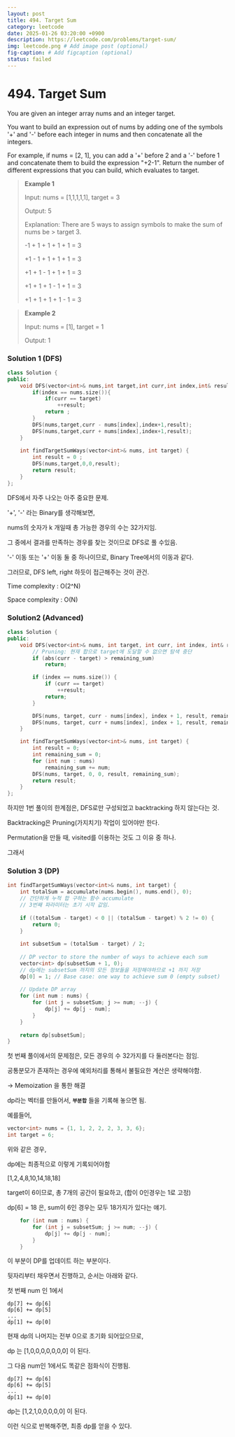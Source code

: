 ```yaml
---
layout: post
title: 494. Target Sum
category: leetcode
date: 2025-01-26 03:20:00 +0900
description: https://leetcode.com/problems/target-sum/
img: leetcode.png # Add image post (optional)
fig-caption: # Add figcaption (optional)
status: failed
---
```



# 494. Target Sum

You are given an integer array nums and an integer target.

You want to build an expression out of nums by adding one of the symbols '+' and '-' before each integer in nums and then concatenate all the integers.

For example, if nums = [2, 1], you can add a '+' before 2 and a '-' before 1 and concatenate them to build the expression "+2-1".
Return the number of different expressions that you can build, which evaluates to target.

 

> **Example 1**
> 
> Input: nums = [1,1,1,1,1], target = 3
> 
> Output: 5
> 
> Explanation: There are 5 ways to assign symbols to make the sum of nums be > target 3.
> 
> -1 + 1 + 1 + 1 + 1 = 3
> 
> +1 - 1 + 1 + 1 + 1 = 3
> 
> +1 + 1 - 1 + 1 + 1 = 3
> 
> +1 + 1 + 1 - 1 + 1 = 3
> 
> +1 + 1 + 1 + 1 - 1 = 3

> **Example 2**
> 
> Input: nums = [1], target = 1
> 
> Output: 1


### Solution 1 (DFS)

```cpp
class Solution {
public:
    void DFS(vector<int>& nums,int target,int curr,int index,int& result){
        if(index == nums.size()){
            if(curr == target)
                ++result;    
            return ;
        }
        DFS(nums,target,curr - nums[index],index+1,result);
        DFS(nums,target,curr + nums[index],index+1,result);
    }
    
    int findTargetSumWays(vector<int>& nums, int target) {
        int result = 0 ;
        DFS(nums,target,0,0,result);
        return result;
    }
};
```

DFS에서 자주 나오는 아주 중요한 문제. 

'+', '-'  라는 Binary를 생각해보면, 

nums의 숫자가 k 개일때 총 가능한 경우의 수는 32가지임.

그 중에서 결과를 만족하는 경우를 찾는 것이므로 DFS로 풀 수있음.

'-' 이동 또는 '+' 이동 둘 중 하나이므로, Binary Tree에서의 이동과 같다.

그러므로, DFS left, right 하듯이 접근해주는 것이 관건.

Time complexity : O(2^N)

Space complexity : O(N)


### Solution2 (Advanced)

```cpp
class Solution {
public:
    void DFS(vector<int>& nums, int target, int curr, int index, int& result, int remaining_sum) {
        // Pruning: 현재 합으로 target에 도달할 수 없으면 탐색 중단
        if (abs(curr - target) > remaining_sum) 
            return;

        if (index == nums.size()) {
            if (curr == target)
                ++result;
            return;
        }

        DFS(nums, target, curr - nums[index], index + 1, result, remaining_sum - nums[index]);
        DFS(nums, target, curr + nums[index], index + 1, result, remaining_sum - nums[index]);
    }

    int findTargetSumWays(vector<int>& nums, int target) {
        int result = 0;
        int remaining_sum = 0;
        for (int num : nums) 
            remaining_sum += num;
        DFS(nums, target, 0, 0, result, remaining_sum);
        return result;
    }
};

```
하지만 1번 풀이의 한계점은, DFS로만 구성되었고 backtracking 하지 않는다는 것.

Backtracking은 Pruning(가지치기) 작업이 있어야만 한다.

Permutation을 만들 때, visited를 이용하는 것도 그 이유 중 하나.

그래서 

### Solution 3 (DP)

```cpp
int findTargetSumWays(vector<int>& nums, int target) {
    int totalSum = accumulate(nums.begin(), nums.end(), 0);
    // 간단하게 누적 합 구하는 함수 accumulate
    // 3번째 파라미터는 초기 시작 값임. 
    
    if ((totalSum - target) < 0 || (totalSum - target) % 2 != 0) {
        return 0;
    }
    
    int subsetSum = (totalSum - target) / 2;
    
    // DP vector to store the number of ways to achieve each sum
    vector<int> dp(subsetSum + 1, 0);
    // dp에는 subsetSum 까지의 모든 정보들을 저장해야하므로 +1 까지 저장
    dp[0] = 1; // Base case: one way to achieve sum 0 (empty subset)
    
    // Update DP array
    for (int num : nums) {
        for (int j = subsetSum; j >= num; --j) {
            dp[j] += dp[j - num];
        }
    }
    
    return dp[subsetSum];
}
```

첫 번째 풀이에서의 문제점은, 모든 경우의 수 32가지를 다 둘러본다는 점임. 

공통분모가 존재하는 경우에 예외처리를 통해서 불필요한 계산은 생략해야함.

→ Memoization 을 통한 해결

dp라는 벡터를 만들어서, **`부분합`** 들을 기록해 놓으면 됨.

예를들어,
```cpp
vector<int> nums = {1, 1, 2, 2, 2, 3, 3, 6};
int target = 6;
```
위와 같은 경우, 

dp에는 최종적으로 이렇게 기록되어야함

[1,2,4,8,10,14,18,18]

target이 6이므로, 총 7개의 공간이 필요하고, (합이 0인경우는 1로 고정)

dp[6] = 18 은, sum이 6인 경우는 모두 18가지가 있다는 얘기. 

```cpp
    for (int num : nums) {
        for (int j = subsetSum; j >= num; --j) {
            dp[j] += dp[j - num];
        }
    }
```

이 부분이 DP를 업데이트 하는 부분이다. 

뒷자리부터 채우면서 진행하고, 순서는 아래와 같다.

첫 번째 num 인 1에서

```
dp[7] += dp[6] 
dp[6] += dp[5]
...
dp[1] += dp[0]
```
현재 dp의 나머지는 전부 0으로 초기화 되어있으므로,

dp 는 [1,0,0,0,0,0,0,0] 이 된다.

그 다음 num인 1에서도 똑같은 점화식이 진행됨.

```
dp[7] += dp[6] 
dp[6] += dp[5]
...
dp[1] += dp[0]
```

dp는 [1,2,1,0,0,0,0,0] 이 된다. 

이런 식으로 반복해주면, 최종 dp를 얻을 수 있다. 



